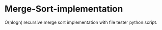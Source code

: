 # Merge-Sort-implementation

O(nlogn) recursive merge sort implementation with file tester python script.
